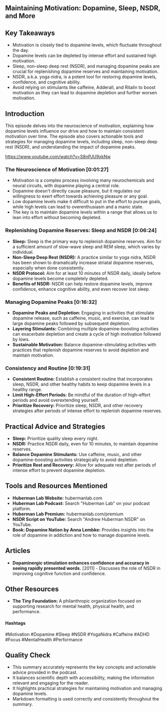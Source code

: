 ## Maintaining Motivation: Dopamine, Sleep, NSDR, and More

## Key Takeaways
- Motivation is closely tied to dopamine levels, which fluctuate throughout the day.
-  Dopamine levels can be depleted by intense effort and sustained high motivation.
-  Sleep, non-sleep deep rest (NSDR), and managing dopamine peaks are crucial for replenishing dopamine reserves and maintaining motivation.
-  NSDR, a.k.a. yoga nidra, is a potent tool for restoring dopamine levels, confidence, and cognitive ability.
-  Avoid relying on stimulants like caffeine, Adderall, and Ritalin to boost motivation as they can lead to dopamine depletion and further worsen motivation.

## Introduction
This episode delves into the neuroscience of motivation, explaining how dopamine levels influence our drive and how to maintain consistent motivation over time. The episode also covers actionable tools and strategies for managing dopamine levels, including sleep, non-sleep deep rest (NSDR), and understanding the impact of dopamine peaks.

https://www.youtube.com/watch?v=S8nPJU9xkNw

###  The Neuroscience of Motivation [0:01:27]
- Motivation is a complex process involving many neurochemicals and neural circuits, with dopamine playing a central role.
- Dopamine doesn't directly cause pleasure, but it regulates our willingness to exert effort towards achieving pleasure or any goal.
- Low dopamine levels make it difficult to put in the effort to pursue goals, while high levels can lead to overenthusiasm and a manic state. 
- The key is to maintain dopamine levels within a range that allows us to lean into effort without becoming depleted.

###  Replenishing Dopamine Reserves: Sleep and NSDR [0:06:24]
- **Sleep:** Sleep is the primary way to replenish dopamine reserves. Aim for a sufficient amount of slow-wave sleep and REM sleep, which varies by individual.
- **Non-Sleep Deep Rest (NSDR):** A practice similar to yoga nidra, NSDR has been shown to dramatically increase striatal dopamine reserves, especially when done consistently.
- **NSDR Protocol:** Aim for at least 10 minutes of NSDR daily, ideally before dopamine levels become completely depleted. 
- **Benefits of NSDR:** NSDR can help restore dopamine levels, improve confidence, enhance cognitive ability, and even recover lost sleep.

###  Managing Dopamine Peaks [0:16:32]
- **Dopamine Peaks and Depletion:**  Engaging in activities that stimulate dopamine release, such as caffeine, music, and exercise, can lead to large dopamine peaks followed by subsequent depletion.
- **Layering Stimulants:** Combining multiple dopamine-boosting activities can exacerbate depletion and create a cycle of high motivation followed by lows.
- **Sustainable Motivation:**  Balance dopamine-stimulating activities with practices that replenish dopamine reserves to avoid depletion and maintain motivation.

###  Consistency and Routine [0:19:31]
- **Consistent Routine:** Establish a consistent routine that incorporates sleep, NSDR, and other healthy habits to keep dopamine levels in a healthy range.
- **Limit High-Effort Periods:** Be mindful of the duration of high-effort periods and avoid overextending yourself. 
- **Prioritize Recovery:** Prioritize sleep, NSDR, and other recovery strategies after periods of intense effort to replenish dopamine reserves.

## Practical Advice and Strategies
- **Sleep:** Prioritize quality sleep every night. 
- **NSDR:** Practice NSDR daily, even for 10 minutes, to maintain dopamine reserves.
- **Balance Dopamine Stimulants:** Use caffeine, music, and other dopamine-boosting activities strategically to avoid depletion. 
- **Prioritize Rest and Recovery:** Allow for adequate rest after periods of intense effort to prevent dopamine depletion.

## Tools and Resources Mentioned
- **Huberman Lab Website:** hubermanlab.com
- **Huberman Lab Podcast:** Search "Huberman Lab" on your podcast platform.
- **Huberman Lab Premium:** hubermanlab.com/premium
- **NSDR Script on YouTube:** Search "Andrew Huberman NSDR" on YouTube.
- **Book: Dopamine Nation by Anna Lembke:** Provides insights into the role of dopamine in addiction and how to manage dopamine levels.

## Articles
- **Dopaminergic stimulation enhances confidence and accuracy in seeing rapidly presented words.** [2011] - Discusses the role of NSDR in improving cognitive function and confidence.

## Other Resources
- **The Tiny Foundation:** A philanthropic organization focused on supporting research for mental health, physical health, and performance. 

#### Hashtags 
#Motivation #Dopamine #Sleep #NSDR #YogaNidra #Caffeine #ADHD #Focus #MentalHealth #Performance

## Quality Check
- This summary accurately represents the key concepts and actionable advice provided in the podcast.
- It balances scientific depth with accessibility, making the information relevant and engaging for the reader.
- It highlights practical strategies for maintaining motivation and managing dopamine levels.
- Markdown formatting is used correctly and consistently throughout the summary. 
